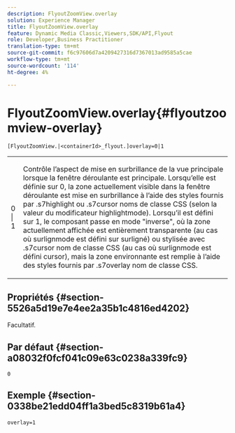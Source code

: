 ```yaml
---
description: FlyoutZoomView.overlay
solution: Experience Manager
title: FlyoutZoomView.overlay
feature: Dynamic Media Classic,Viewers,SDK/API,Flyout
role: Developer,Business Practitioner
translation-type: tm+mt
source-git-commit: f6c97606d7a4209427316d7367013ad9585a5cae
workflow-type: tm+mt
source-wordcount: '114'
ht-degree: 4%

---
```



# FlyoutZoomView.overlay{#flyoutzoomview-overlay}

`[FlyoutZoomView.|<containerId>_flyout.]overlay=0|1`

<table id="table_D052090D052D4273B37872C0C7E09E4B"> 
 <tbody> 
  <tr> 
   <td colname="col1"> <p><span class="codeph"> 0 | 1</span> </p> </td> 
   <td colname="col2"> <p> Contrôle l’aspect de mise en surbrillance de la vue principale lorsque la fenêtre déroulante est principale. Lorsqu’elle est définie sur <span class="codeph"> 0</span>, la zone actuellement visible dans la fenêtre déroulante est mise en surbrillance à l’aide des styles fournis par <span class="codeph"> .s7highlight</span> ou <span class="codeph"> .s7cursor</span> noms de classe CSS (selon la valeur du modificateur <span class="codeph"> highlightmode</span>). Lorsqu’il est défini sur <span class="codeph"> 1</span>, le composant passe en mode "inverse", où la zone actuellement affichée est entièrement transparente (au cas où <span class="codeph"> surlignmode</span> est défini sur <span class="codeph"> surligné</span>) ou stylisée avec <span class="codeph"> .s7cursor</span> nom de classe CSS (au cas où <span class="codeph"> surlignmode</span> est défini <span class="codeph"> cursor</span>), mais la zone environnante est remplie à l’aide des styles fournis par <span class="codeph"> .s7overlay</span> nom de classe CSS. </p> </td> 
  </tr> 
 </tbody> 
</table>

## Propriétés {#section-5526a5d19e7e4ee2a35b1c4816ed4202}

Facultatif.

## Par défaut {#section-a08032f0fcf041c09e63c0238a339fc9}

`0`

## Exemple {#section-0338be21edd04ff1a3bed5c8319b61a4}

`overlay=1`
